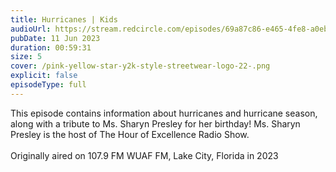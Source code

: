 ```yaml
---
title: Hurricanes | Kids
audioUrl: https://stream.redcircle.com/episodes/69a87c86-e465-4fe8-a0eb-cb29c95a2448/stream.mp3
pubDate: 11 Jun 2023
duration: 00:59:31
size: 5
cover: /pink-yellow-star-y2k-style-streetwear-logo-22-.png
explicit: false
episodeType: full
---
```

This episode contains information about hurricanes and hurricane season, along with a tribute to Ms. Sharyn Presley for her birthday! Ms. Sharyn Presley is the host of The Hour of Excellence Radio Show. \
\
Originally aired on 107.9 FM WUAF FM, Lake City, Florida in 2023